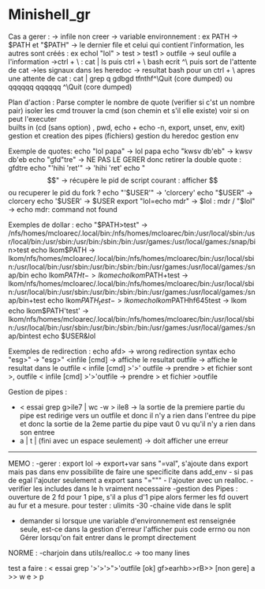 # Minishell_gr

Cas a gerer : 
  -> infile non creer 
  -> variable environnement : ex PATH -> $PATH et "$PATH"
  -> le dernier file et celui qui contient l'information, les autres sont créés : ex echol "lol" > test > test1 > outfile -> seul oufile a l'information
  ->ctrl + \ : cat | ls puis ctrl + \ bash ecrit ^\ puis sort de l'attente de cat
  ->les signaux dans les heredoc
  -> resultat bash pour un ctrl + \ apres une attente de cat :
  	cat | grep q
		gdbgd
		tfnthf^\Quit (core dumped)
	ou
		qqqqqq
		qqqqqq
		^\Quit (core dumped)
  
  Plan d'action : 
  Parse
  	compter le nombre de quote (verifier si c'st un nombre pair)
  isoler les cmd
  trouver la cmd (son chemin et s'il elle existe)
  voir si on peut l'executer  
  builts in (cd (sans option) , pwd, echo + echo -n, export, unset, env, exit)
  gestion et creation des pipes (fichiers)
  gestion du heredoc
  gestion env
  

Exemple de quotes:
	echo "lol papa" -> lol papa
	echo "kwsv db'eb" -> kwsv db'eb
	echo "gfd"tre" -> NE PAS LE GERER donc retirer la double quote : gfdtre
	echo "'hihi 'ret'" -> 'hihi 'ret'
	echo "$$" ->  récupère le pid de script courant : afficher $$ ou recuperer le pid du fork ?
	echo "'$USER'" -> 'clorcery'
	echo "$USER" -> clorcery
	echo '$USER' -> $USER
	export "lol=echo mdr" -> $lol : mdr / "$lol" -> echo mdr: command not found
	
Exemples de dollar :
	echo "$PATH>test" -> /nfs/homes/mcloarec/.local/bin:/nfs/homes/mcloarec/bin:/usr/local/sbin:/usr/local/bin:/usr/sbin:/usr/bin:/sbin:/bin:/usr/games:/usr/local/games:/snap/bin>test
	echo lkom$PATH -> lkom/nfs/homes/mcloarec/.local/bin:/nfs/homes/mcloarec/bin:/usr/local/sbin:/usr/local/bin:/usr/sbin:/usr/bin:/sbin:/bin:/usr/games:/usr/local/games:/snap/bin
	echo lkom$PATHt -> lkom
	echo lkom$PATH+test -> lkom/nfs/homes/mcloarec/.local/bin:/nfs/homes/mcloarec/bin:/usr/local/sbin:/usr/local/bin:/usr/sbin:/usr/bin:/sbin:/bin:/usr/games:/usr/local/games:/snap/bin+test
	echo lkom$PATH_test -> lkom
	echo lkom$PATHhf645test -> lkom
	echo lkom$PATH'test' -> lkom/nfs/homes/mcloarec/.local/bin:/nfs/homes/mcloarec/bin:/usr/local/sbin:/usr/local/bin:/usr/sbin:/usr/bin:/sbin:/bin:/usr/games:/usr/local/games:/snap/bintest
	echo $USER&lol 

Exemples de redirection : 
	echo afd> -> wrong redirection syntax
	echo "esg>" -> "esg>"
	<infile [cmd] -> affiche le resultat
	<infile grep long>outfile -> affiche le resultat dans le outfile
	< infile [cmd] >'>' outfile -> prendre > et fichier sont >, outfile
	< infile [cmd] >'>'outfile -> prendre > et fichier >outfile
	
	 

Gestion de pipes :
- < essai grep g>ile7 | wc -w  > ile8 -> la sortie de la premiere partie du pipe est redirige vers un outfile et donc il n'y a rien dans l'entree du pipe et donc la sortie de la 2eme partie du pipe vaut 0 vu qu'il n'y a rien dans son entree
- a | t | (fini avec un espace seulement) -> doit afficher une erreur

-----------------------
  MEMO : 
-gerer : export lol -> export+var sans "=val", s'ajoute dans export mais pas dans env
		possibilite de faire une specificite dans add_env - si pas de egal l'ajouter seulement a export sans "=""" - l'ajouter avec un realloc.
-verifier les includes dans le h vraiment necessaire
-gestion des Pipes : ouverture de 2 fd pour 1 pipe, s'il a plus d'1 pipe alors fermer les fd ouvert au fur et a mesure. pour tester : ulimits -30
-chaine vide dans le split
- demander si lorsque une variable d'environnement est renseignée seule, est-ce dans la gestion d'erreur l'afficher puis code errno ou non
Gérer lorsqu'on fait entrer dans le prompt directement

NORME : 
-charjoin dans utils/realloc.c -> too many lines


test a faire :
< essai grep '>'>'>">'outfile [ok]
gf>earhb>>rB>> [non gere]
a >> w
e > p

